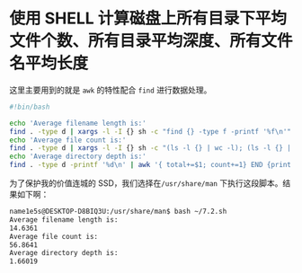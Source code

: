 # 使用 SHELL 计算磁盘上所有目录下平均文件个数、所有目录平均深度、所有文件名平均长度

这里主要用到的就是 `awk` 的特性配合 `find` 进行数据处理。

```bash
#!bin/bash

echo 'Average filename length is:'
find . -type d | xargs -l -I {} sh -c "find {} -type f -printf '%f\n'" | awk '{print length}' | awk '{ total+=$1; count+=1} END {print total/count}'
echo 'Average file count is:'
find . -type d | xargs -l -I {} sh -c "(ls -l {} | wc -l); (ls -l {} | grep "^d" | wc -l)" | awk '{if(count % 2 == 0){ total+=$1; count+=1} else {total-=$1; count += 1}} END {print total*2/count}'
echo 'Average directory depth is:'
find . -type d -printf '%d\n' | awk '{ total+=$1; count+=1} END {print total/count}'
```

为了保护我的价值连城的 SSD，我们选择在`/usr/share/man` 下执行这段脚本。结果如下啊：

```bash
name1e5s@DESKTOP-D8BIQ3U:/usr/share/man$ bash ~/7.2.sh
Average filename length is:
14.6361
Average file count is:
56.8641
Average directory depth is:
1.66019
```

